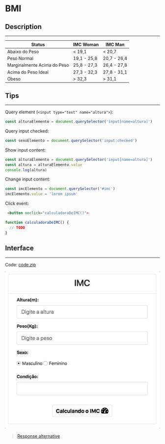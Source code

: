 # BMI

## Description
---

| Status | IMC Woman | IMC Man |
|-|-|-|
| Abaixo do Peso | < 19,1 | < 20,7 |
| Peso Normal | 19,1 - 25,8 | 20,7 - 26,4 |
| Marginalmente Acima do Peso | 25,8 - 27,3 | 26,4 - 27,8 |
| Acima do Peso Ideal | 27,3 - 32,3 | 27,8 - 31,1 |
| Obeso | > 32,3 | > 31,1 |

## Tips
---

Query element (`<input type="text" name="altura">`):
```js
const alturaElemento = document.querySelector('input[name=altura]')
```

Query input checked:
```js
const sexoElemento = document.querySelector('input:checked')
```

Show input content:
```js
const alturaElemento = document.querySelector('input[name=altura]')
const altura = alturaElemento.value
console.log(altura)
```

Change input content:
```js
const imcElemento = document.querySelector('#imc')
imcElemento.value = 'lorem ipsum'
```

Click event:
```html
 <button onclick="calculadoraDeIMC()">
```

```js
function calculadoraDeIMC() {
  // TODO
}
```

## Interface
---

Code: [code.zip](code.zip)

![](assets/layout.gif)

> [Response alternative](code-response/)